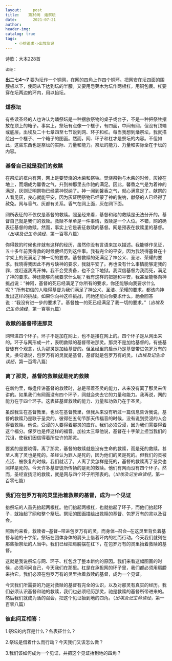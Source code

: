 ```yaml
---
layout:     post
title:    第30周　燔祭坛
date:       2021-07-21
author:     
header-img: 
catalog: true
tags:
    - 小排追求->出埃及记
---
```


诗歌：大本228首

`读经：`

**出二七4～7**	要为坛作一个铜网，在网的四角上作四个铜环。把网安在坛四面的围腰板以下，使网从下达到坛的半腰。又要用皂荚木为坛作两根杠，用铜包裹。杠要穿在坛两边的环内，用以抬坛。

### **燔祭坛**

有些读圣经的人也许认为燔祭坛是一种摆放祭物的桌子或台子，不是一种把祭牲摆放在顶上的箱子。事实上，祭坛有点像一个框子，有四面，中间有网，但没有顶端或底层。出埃及二十七章四至七节说到网、环子和杠。每当我想到燔祭坛，我就描绘出一个框子、一个箱子的图画。然而，网、环子和杠才是祭坛的内容。不但如此，这些东西也是祭坛的实际、力量和能力。祭坛的能力、力量和实际全在于坛的内容。

### **基督自己就是我们的救赎**

在祭坛的框内有网，网上是要焚烧的木柴和祭牲。焚烧祭物与木柴的时候，灰掉在地上，而烟成为馨香之气，升到神那里去作祂的满足。因此，馨香之气是为着神的满足，灰则证明祭物已经蒙神悦纳了。神一闻到馨香之气，就心满意足了。献祭的人看见灰，良心就能平安，因为灰证明祭物已经蒙了神的悦纳，献祭的人已经得了赦免。网与香气、灰都有关系。香气在网上面，灰在网下面。

网所表征的不仅仅是基督的救赎。照圣经来看，基督和祂的救赎是无法分开的。基督自己就是我们的救赎。救赎不单单是一件事情，救赎是一个人位。不错，网的确表征基督的救赎。然而，事实上它是表征救赎的基督。网是预表在救赎里的基督。（*出埃及记生命读经*，第一百零八篇）

你得救的时候也许就有这样的经历，虽然你没有言语来加以描述。我能够作见证，五十多年前我得救的时候便经历到这件事。我有完全的平安，因为我晓得基督在十字架上的死满足了神一切的要求。基督救赎的死满足了神公义、圣洁、荣耀的要求。我晓得我因此不再亏缺神的要求，我就平安了。再也没有什么事情能够定我的罪，或赶逐我离开神。我不会受责备，也不会下地狱。我深信基督为我而死，满足了神的要求。神还能够向我要求什么呢？我有这样的把握和平安，我甚至能够向神挑战说：“神阿，基督的死已经满足了你所有的要求，你还能够向我要求什么呢？”所有初信的人晓得基督为我们满足了神公义、圣洁、荣耀的要求，都该向神发出这样的挑战。如果你向神这样挑战，问祂还能向你要求什么，祂会回答说：“我没有进一步的要求了。基督独一的死已经满足了我一切的要求。”（*出埃及记生命读经*，第一百零九篇）

### **救赎的基督带进那灵**

网带进四个环子。环子不是加在网上，也不是接在网上的。四个环子是从网出来的。环子与网形成一片，表明救赎的基督带进那灵。那灵不是加给基督的。有些基督徒有个观念，认为那灵是加给基督的。但圣经里的启示乃是基督带进包罗万有的灵。换句话说，包罗万有的灵就是基督，基督就是包罗万有的灵。（*出埃及记生命读经*，第一百零八篇）

### **离了那灵，基督的救赎就是死的救赎**

在新约里，每逢传讲基督的救赎时，总是带着圣灵的能力，从来没有离了那灵来传讲的。如果我们有网而没有四个环子，网就会失去它的力量和能力。我再说，网的能力在于四个环子。这表征基督救赎的能力、力量和功效乃在于圣灵。

虽然我生在基督教里，也长在基督教里，但我从来没有听过一篇信息告诉我说，基督的救赎乃是联于圣灵的。彼得在五旬节那天传福音的时候，没有说到受浸的人会得着救赎。他说，受浸的人要得着那灵的应许。我们必须受浸，因为我们需要得着这个福分。保罗也是传这样的福音。加拉太三章他说，基督在十字架上担当我们的咒诅，使我们因信得着所应许的那灵。

要紧的是要晓得，离了那灵，基督的救赎就是没有生命的救赎，而是死的救赎。甚至人离了灵也是死的。圣经认为罪人是死的，因为他们的灵是死的。但我们的灵被点活、被恢复的时候，我们就活了。人离了灵怎样是死的，基督的救赎离了圣灵也照样是死的。今天许多基督徒所传扬的是死的救赎。他们有网而没有四个环子。然而，圣经宣扬活的救赎，就是网与四个环子所预表的。（*出埃及记生命读经*，第一百零七篇）

### **我们在包罗万有的灵里抬着救赎的基督，成为一个见证**

抬祭坛的人首先抬起两根杠。他们抬起两根杠，也就抬起了环子，而他们抬起环子，就抬起了网和整个祭坛。祭坛的图画描绘出救赎的基督、包罗万有的灵以及召会。

照新约来看，救赎者─基督─带进包罗万有的灵，而身体─召会─在这灵里背负着基督与祂的十字架。祭坛在团体身体的肩头上借着环内的杠而行动。今天我们就列在那些抬祭坛的人当中。我们已经把肩膀摆在杠下，在包罗万有的灵里抬着救赎的基督。

这就是我说祭坛与网、环子、杠包含了整本新约的原因。我们来看这幅图画的时候，必须问问自己，今天我们在那里。杠是在承担网的环子里，我们都必须用肩膀来抬它。我们必须在包罗万有的灵里抬着救赎的基督，成为一个见证。

今天我们所需要的乃是对救赎的基督有完全的认识，以及对那灵有真实的经历。我们必须认识基督和祂的救赎，我们也必须经历那灵，祂是救赎的基督所带进来的。然后我们就成为活的召会，把这个见证抬到地的四角。（*出埃及记生命读经*，第一百零八篇）

 

### **彼此问互相答：**

1.祭坛的内容是什么？各表征什么？

2.祭坛是借着什么而行动？今天我们又该怎么做？

3.我们该如何成为一个见证，并把这个见证抬到地的四角？